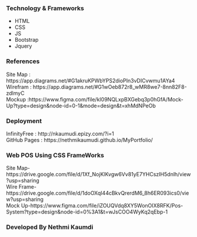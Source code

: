 <h3>Technology & Frameworks</h3>

<ul>
  <li>HTML</li>
  <li>CSS</li>
  <li>JS</li>
  <li>Bootstrap</li>
  <li>Jquery</li>
</ul>
<h3>References</h3>
Site Map : https://app.diagrams.net/#G1akruKPWbYPS2dioPIn3vDICvwmu1AYa4 <br>
Wirefram : https://app.diagrams.net/#G1wOeb872r8_wMR8we7-8nn82F8-zdlmyC<br>
Mockup :https://www.figma.com/file/kI09NQLxpBXGebq3p0hGfA/Mock-Up?type=design&node-id=0-1&mode=design&t=xhMdNPeOb

<h3>Deployment</h3>
InfinityFree :  http://nkaumudi.epizy.com/?i=1 <br>
GitHub Pages : https://nethmikaumudi.github.io/MyPortfolio/ <br>

<h3> Web POS Using CSS FrameWorks</h3>
Site Map-https://drive.google.com/file/d/1Xf_NojKlKvgw6Vv81yE7YHCszIH5dnlh/view?usp=sharing <br>
Wire Frame-https://drive.google.com/file/d/1doOXqI44cBkvQrerdM6_8h6ER093ics0/view?usp=sharing <br>
Mock Up-https://www.figma.com/file/iZOUQVdq8XY5WonOIX8RFK/Pos-System?type=design&node-id=0%3A1&t=wJsCOO4WyKq2qEbp-1 <br>

<h3>Developed By Nethmi Kaumdi</h3>

